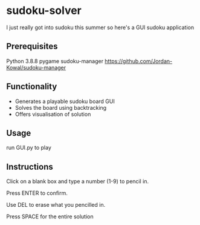 # sudoku-solver
I just really got into sudoku this summer so here's a GUI sudoku application

## Prerequisites

Python 3.8.8
pygame
sudoku-manager https://github.com/Jordan-Kowal/sudoku-manager

## Functionality

- Generates a playable sudoku board GUI
- Solves the board using backtracking
- Offers visualisation of solution

## Usage

run GUI.py to play

## Instructions

Click on a blank box and type a number (1-9) to pencil in. 

Press ENTER to confirm. 

Use DEL to erase what you pencilled in. 

Press SPACE for the entire solution
